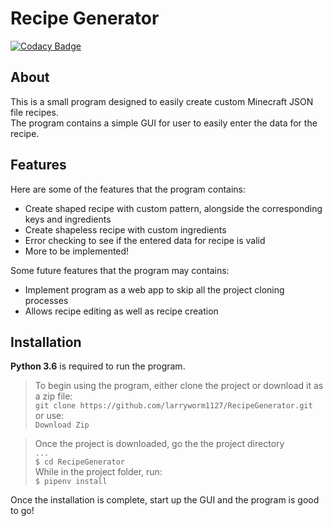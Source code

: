 # Recipe Generator
[![Codacy Badge](https://api.codacy.com/project/badge/Grade/df81ed1cc0f24478bfec594fcb4a7b96)](https://www.codacy.com/app/larryworm1127/RecipeGenerator?utm_source=github.com&amp;utm_medium=referral&amp;utm_content=larryworm1127/RecipeGenerator&amp;utm_campaign=Badge_Grade)

## About
This is a small program designed to easily create custom Minecraft JSON file recipes. \
The program contains a simple GUI for user to easily enter the data for the recipe.

## Features
Here are some of the features that the program contains:
- Create shaped recipe with custom pattern, alongside the corresponding keys and ingredients
- Create shapeless recipe with custom ingredients
- Error checking to see if the entered data for recipe is valid
- More to be implemented!

Some future features that the program may contains:
- Implement program as a web app to skip all the project cloning processes
- Allows recipe editing as well as recipe creation

## Installation
**Python 3.6** is required to run the program.
> To begin using the program, either clone the project or download it as a zip file: \
> ```git clone https://github.com/larryworm1127/RecipeGenerator.git``` \
> or use: \
> ```Download Zip```

> Once the project is downloaded, go the the project directory \
> ```...``` \
> ```$ cd RecipeGenerator``` \
> While in the project folder, run: \
> ```$ pipenv install```

Once the installation is complete, start up the GUI and the program is good to go!